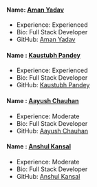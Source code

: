 #### Name: [Aman Yadav](https://github.com/amanyadav89)

- Experience: Experienced
- Bio: Full Stack Developer
- GitHub: [Aman Yadav](https://github.com/amanyadav89)


#### Name : [Kaustubh Pandey](https://github.com/Kaustubh-2003)

- Experience: Experienced
- Bio: Full Stack Developer
- GitHub: [Kaustubh Pandey](https://github.com/Kaustubh-2003)

#### Name : [Aayush Chauhan](https://github.com/aayush-506)

- Experience: Moderate
- Bio: Full Stack Developer
- GitHub: [Aayush Chauhan](https://github.com/aayush-506)

#### Name : [Anshul Kansal](https://github.com/anshulkansal04)

- Experience: Moderate
- Bio: Full Stack Developer
- GitHub: [Anshul Kansal](https://github.com/anshulkansal04)